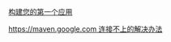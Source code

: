 
[构建您的第一个应用](https://developer.android.com/training/basics/firstapp)

[https://maven.google.com 连接不上的解决办法](https://blog.csdn.net/a06_kassadin/article/details/72796696)
